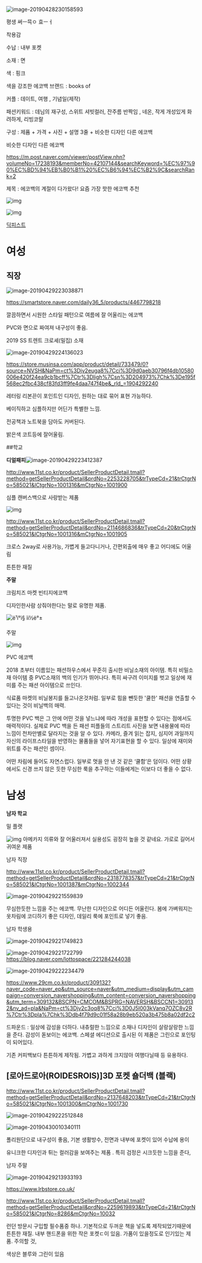 ![image-20190428230158593](/Users/dadadamarine/Desktop/study/blog/dadadamarine.github.io/_posts/assets/images/image-20190428230158593.png)





평생 써ㅡ믁ㅇ 효ㅡㅓ

착용감

수납 : 내부 포켓

소재 : 면

색 : 핑크

색을 강조한 에코백 브랜드 : books of 

커플 : 데이트, 여행 , 기념일(제작)  



패션키워드 : 데님의 재구성, 스위트 셔빗컬러, 잔주름 반짝임 , 네온, 작게 개성있게 화려하게, 리빙코랄

 





구성 :  제퓸 + 가격 + 사진 + 설명 3줄 + 비슷한 디자인 다른 에코백



비슷한 디자인 다른 에코백 

<https://m.post.naver.com/viewer/postView.nhn?volumeNo=17238193&memberNo=42107144&searchKeyword=%EC%97%90%EC%BD%94%EB%B0%B1%20%EC%B6%94%EC%B2%9C&searchRank=2>





제목 : 에코백의 계절이 다가왔다! 요즘 가장 핫한 에코백 추천





![img](https://post-phinf.pstatic.net/MjAxODAzMTZfMjA4/MDAxNTIxMTY1NDEzMjQz.bH0ma6fQMS7O2YJmjiNK6nq21wVmuLzLxzFtPLAQPO4g.BrQHA6PKDTWX076O3VUnmRGvHAy9mrWcsZkPBP38cbYg.JPEG/%EC%97%90%EC%BD%94%EB%B0%B1%EB%B8%8C%EB%9E%9C%EB%93%9C_1-%EC%82%AC%EC%A7%84%EC%BB%A8%ED%85%90%EC%B8%A0-%ED%95%98%EB%8B%A8-720x653.jpg?type=w1200)

![img](https://post-phinf.pstatic.net/MjAxODAzMTZfMjYw/MDAxNTIxMTY1NDEyNzYy.6_0T-0r60UcJdWxWyHE5XmwkhbUBI-5F5TbDDFQVh3gg.AG8-NYolifhpaXF3aXA9YjZIFubH9fLNTFhmO5-5Se0g.GIF/%EC%97%90%EC%BD%94%EB%B0%B1%EB%B8%8C%EB%9E%9C%EB%93%9C_1-%EC%82%AC%EC%A7%84%EC%BB%A8%ED%85%90%EC%B8%A0-%EB%82%B4%EC%9A%A93-1-720x653.gif?type=w1200)

[딕피스트](<http://www.11st.co.kr/product/SellerProductDetail.tmall?method=getSellerProductDetail&prdNo=2368687694&trTypeCd=21&trCtgrNo=585021&lCtgrNo=1001317&mCtgrNo=1001874>)





# 여성

## **직장**

![image-20190429223038871](/Users/dadadamarine/Desktop/study/blog/dadadamarine.github.io/_posts/assets/images/image-20190429223038871.png)

<https://smartstore.naver.com/daily36_5/products/4467798218>

깔끔하면서 시원한 스타일 패턴으로 여름에 잘 어울리는 에코백

PVC와 면으로 짜여져 내구성이 좋음.

2019 SS 트렌트 크로셰(밀집) 소재 





![image-20190429224136023](/Users/dadadamarine/Desktop/study/blog/dadadamarine.github.io/_posts/assets/images/image-20190429224136023.png)

<https://store.musinsa.com/app/product/detail/733479/0?source=NVSH&NaPm=ct%3Djv2euga8%7Cci%3D9d0aeb30796f4db10580006e420f24ea9cb1bcff%7Ctr%3Dligh%7Csn%3D204973%7Chk%3De195f568ec2fbc438cf83fd3ff9fe4daa747f4be&_rld_=1904292240>


레터링 리본끈이 포인트인 디자인, 원하는 대로 묶어 표현 가능하다.

베이직하고 심플하지만 어딘가 특별한 느낌.

전공책과 노트북을 담아도 커버된다.



밝은색 코트등에 잘어울림.



##학교

**디얼패피**![image-20190429223412387](/Users/dadadamarine/Desktop/study/blog/dadadamarine.github.io/_posts/assets/images/image-20190429223412387.png)

<http://www.11st.co.kr/product/SellerProductDetail.tmall?method=getSellerProductDetail&prdNo=2253228705&trTypeCd=21&trCtgrNo=585021&lCtgrNo=1001316&mCtgrNo=1001900>

심플 캔버스백으로 사랑받는 제품

![img](https://lh3.googleusercontent.com/oUQGU5K0cgWZTIZNDRseACAAuQahM84lLu444ZMzxaHVpC1ABHdn9lufKfadfgaPUJfryxCpiRkwORisGUYIP7u9oMiu2yyuKZERaNppHlp9naqpyTNeZRiMeEj5TTI4gtA0lplV)



http://www.11st.co.kr/product/SellerProductDetail.tmall?method=getSellerProductDetail&prdNo=2114686836&trTypeCd=20&trCtgrNo=585021&lCtgrNo=1001316&mCtgrNo=1001905

크로스 2way로 사용가능, 가볍게 들고다니거나, 간편외출에 매우 좋고 어디에도 어울림 

튼튼한 재질



**주말**

크림치즈 마켓 빈티지에코백



디자인한사람 상줘야한다는 말로 유명한 제품.

![ë¹í°ì§ ìì½ë°±](https://lh4.googleusercontent.com/Vl_QN4ynz0aQltVv8OD6Wqw_1b_6eQeXfIsn-Lvu4ZhaBGciWkd739YjcoiPK5m6I1-ed6wVUGSKbMUZkluMEOkamQbbBraF27Vk2OUDXURggm6NZOKbXiQ8fweRrIES1mqw-3nd)

주말

![img](https://lh4.googleusercontent.com/e_FIOzFa2bPJ_ZTIwLjuDTpZfAuYGfBn4QCg8ncidPnZ3XTTU7sPqfN3QH7oKX1bQkaXUb4JcgsVpIqjJtZYI2-pBRRdUwxXSwaIa9ZCwTOqVTiaIscQcGy6MPAfU5QPu6DR16WD)

PVC 에코백

2018 초부터 이름있는 패션하우스에서 꾸준히 출시한 비닐소재의 아이템. 특히 비밀소재 아이템 중 PVC소재의 백의 인기가 뛰어나다.  특히 싸구려 이미지를 벗고 일상에 재미를 주는 패션 아이템으로 쓰인다.

식료품 마켓의 비닐봉지를 들고나온것처럼. 일부로 힘을 뺀듯한 '쿨한' 패션을 연출할 수 있다는 것이 비닐백의 매력. 

투명한 PVC 백은 그 안에 어떤 것을 넣느냐에 따라 개성을 표현할 수 있다는 점에서도 매력적이다. 실제로 PVC 백을 든 패션 피플들의 스트리트 사진을 보면 내용물에 따라 느낌이 천차만별로 달라지는 것을 알 수 있다. 카메라, 즐겨 읽는 잡지, 심지어 과일까지 자신의 라이프스타일을 반영하는 물품들을 넣어 자기표현을 할 수 있다. 일상에 재미와 위트를 주는 패션인 셈이다.   



어떤 차림에 들어도 자연스럽다. 일부로 멋을 안 낸 것 같은 ‘쿨함’은 덤이다. 어떤 상황에서도 신경 쓰지 않은 듯한 무심한 룩을 추구하는 이들에게는 이보다 더 좋을 수 없다.   











# 남성

**남자 학교**

밀 플랫

![img](https://lh6.googleusercontent.com/Pd4XJ0y9SvycbRM2ms0lS09sOJn9dZZ4W4hdACdjh-yPP6YWuPTo2EJc1V2DLns0zVo1doiN9txa3D8hHfM9E9ZL28LDE_bIeeGL4OCBpehaCmf-p8ocN0k99Mrg7TCF0UclsWXD) 아메카지 의류와 잘 어울러져서 실용성도 굉장히 높을 것 같네요. 가로로 길어서 귀여운 제품







남자 직장

<http://www.11st.co.kr/product/SellerProductDetail.tmall?method=getSellerProductDetail&prdNo=2318778357&trTypeCd=21&trCtgrNo=585021&lCtgrNo=1001387&mCtgrNo=1002344>



![image-20190429221559839](/Users/dadadamarine/Desktop/study/blog/dadadamarine.github.io/_posts/assets/images/image-20190429221559839.png)

무심한듯한 느낌을 주는 에코백. 무난한 디자인으로 어디든 어울린다. 봄에 가벼워지는 옷차림에 코디하기 좋은 디자인, 데일리 룩에 포인트로 넣기 좋음.



남자 학생용

![image-20190429221749823](/Users/dadadamarine/Desktop/study/blog/dadadamarine.github.io/_posts/assets/images/image-20190429221749823.png)

![image-20190429221722799](/Users/dadadamarine/Desktop/study/blog/dadadamarine.github.io/_posts/assets/images/image-20190429221722799.png)<https://blog.naver.com/lottospace/221284244038>



![image-20190429222234479](/Users/dadadamarine/Desktop/study/blog/dadadamarine.github.io/_posts/assets/images/image-20190429222234479.png) 

<https://www.29cm.co.kr/product/309132?naver_code=naver_ep&utm_source=naver&utm_medium=display&utm_campaign=conversion_navershopping&utm_content=conversion_navershopping&utm_term=309132&BSCPN=CMCOM&BSPRG=NAVERSH&BSCCN1=309132&nv_ad=pla&NaPm=ct%3Djv2c3oq8%7Cci%3D0J5I003kVanq7OZC8v2R%7Ctr%3Dpla%7Chk%3Ddb4f79d9c01f58a28b9eb520a3b475b8a02df2c2>



드파운드 : 일상에 감성을 더하다. 내츄럴한 느낌으로 소재나 디자인이 살랑살랑한 느낌을 준다. 감성이 돋보이는 에코백. 스페셜 에디션으로 출시된 이 제품은 그린으로 포인팅이 되어있다. 

기존 커피백보다 튼튼하게 제작됨. 가볍고 과하게 크지않아 여행다닐때 등 유용하다.



## [로아드로아(ROIDESROIS)]3D 포켓 숄더백 (블랙)

<http://www.11st.co.kr/product/SellerProductDetail.tmall?method=getSellerProductDetail&prdNo=2137648203&trTypeCd=21&trCtgrNo=585021&lCtgrNo=1001300&mCtgrNo=1001730>

![image-20190429222512848](/Users/dadadamarine/Desktop/study/blog/dadadamarine.github.io/_posts/assets/images/image-20190429222512848.png)

![image-20190430010340111](/Users/dadadamarine/Desktop/study/blog/dadadamarine.github.io/_posts/assets/images/image-20190430010340111.png)

폴리원단으로 내구성이 좋음, 기본 생활방수, 전면과 내부에 포켓이 있어 수납에 용이

유니크한 디자인과 튀는 컬러감을 보여주는 제품 . 특히 검정은 시크듯한 느낌을 준다,





남자 주말

![image-20190429213933193](/Users/dadadamarine/Desktop/study/blog/dadadamarine.github.io/_posts/assets/images/image-20190429213933193.png)

<https://www.lrbstore.co.uk/>

<http://www.11st.co.kr/product/SellerProductDetail.tmall?method=getSellerProductDetail&prdNo=2259619893&trTypeCd=21&trCtgrNo=585021&lCtgrNo=8286&mCtgrNo=10032>

런던 방문시 구입할 필수품중 하나. 기본적으로 두꺼운 책을 넣도록 제작되었기때문에 튼튼한 재질. 내부 핸드폰을 위한 작은 포켓ㄷ이 있음. 가품이 있을정도로 인기있는 제품. 주의할 것, 

색상은 블루와 그린이 있음